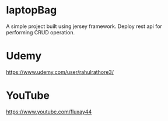 # laptopBag

A simple project built using jersey framework. Deploy rest api for performing CRUD operation.

# Udemy

https://www.udemy.com/user/rahulrathore3/

# YouTube 

https://www.youtube.com/fluxay44
